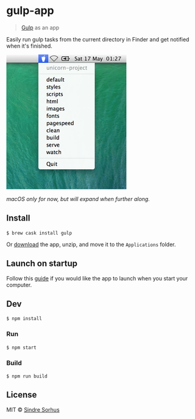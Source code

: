 # gulp-app

> [Gulp](https://github.com/gulpjs/gulp) as an app

Easily run gulp tasks from the current directory in Finder and get notified when it's finished.

<img src="media/screenshot.png" width="315">

*macOS only for now, but will expand when further along.*


## Install

```
$ brew cask install gulp
```

Or [download](https://github.com/sindresorhus/gulp-app/releases) the app, unzip, and move it to the `Applications` folder.


## Launch on startup

Follow this [guide](https://github.com/sindresorhus/guides/blob/master/launch-app-on-startup-macos.md) if you would like the app to launch when you start your computer.


## Dev

```
$ npm install
```

### Run

```
$ npm start
```

### Build

```
$ npm run build
```


## License

MIT © [Sindre Sorhus](https://sindresorhus.com)
